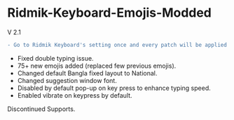 # Ridmik-Keyboard-Emojis-Modded
V 2.1
```diff
- Go to Ridmik Keyboard's setting once and every patch will be applied automatically.
```
- Fixed double typing issue.
- 75+ new emojis added (replaced few previous emojis).
- Changed default Bangla fixed layout to National.
- Changed suggestion window font.
- Disabled by default pop-up on key press to enhance typing speed.
- Enabled vibrate on keypress by default.

Discontinued Supports.